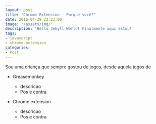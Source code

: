 ```yaml
---
layout: post
title: "Chrome Extension - Porque você?"
date: 2016-04-29 22:23:00
image: '/assets/img/'
description: 'Hello Jekyll World! Finalmente aqui estou!'
tags:
- javascript
- chrome-extension
categories:
- Post
---
```


Sou uma criança que sempre gostou de jogos, desde aquela jogos de

- Greasemonkey
	- descricao
	- Pos e contra

- Chrome extension
	- descricao
	- Pos e contra